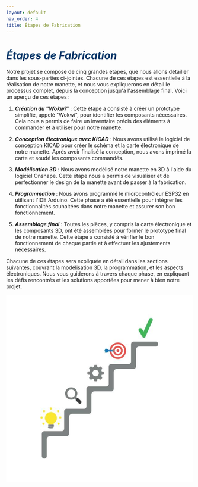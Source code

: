 ```yaml
---
layout: default
nav_order: 4
title: Étapes de Fabrication
---
```


# <span style="color:#003366">_Étapes de Fabrication_</span>

Notre projet se compose de cinq grandes étapes, que nous allons détailler dans les sous-parties ci-jointes. Chacune de ces étapes est essentielle à la réalisation de notre manette, et nous vous expliquerons en détail le processus complet, depuis la conception jusqu'à l'assemblage final. Voici un aperçu de ces étapes :

1. _**Création du "Wokwi"**_ : Cette étape a consisté à créer un prototype simplifié, appelé "Wokwi", pour identifier les composants nécessaires. Cela nous a permis de faire un inventaire précis des éléments à commander et à utiliser pour notre manette.

2. _**Conception électronique avec KICAD**_ : Nous avons utilisé le logiciel de conception KICAD pour créer le schéma et la carte électronique de notre manette. Après avoir finalisé la conception, nous avons imprimé la carte et soudé les composants commandés.

3. _**Modélisation 3D**_ : Nous avons modélisé notre manette en 3D à l'aide du logiciel Onshape. Cette étape nous a permis de visualiser et de perfectionner le design de la manette avant de passer à la fabrication.

4. _**Programmation**_ : Nous avons programmé le microcontrôleur ESP32 en utilisant l'IDE Arduino. Cette phase a été essentielle pour intégrer les fonctionnalités souhaitées dans notre manette et assurer son bon fonctionnement.

5. _**Assemblage final**_ : Toutes les pièces, y compris la carte électronique et les composants 3D, ont été assemblées pour former le prototype final de notre manette. Cette étape a consisté à vérifier le bon fonctionnement de chaque partie et à effectuer les ajustements nécessaires.

Chacune de ces étapes sera expliquée en détail dans les sections suivantes, couvrant la modélisation 3D, la programmation, et les aspects électroniques. Nous vous guiderons à travers chaque phase, en expliquant les défis rencontrés et les solutions apportées pour mener à bien notre projet.

![Illustration etapes](images/image11.jpeg)

